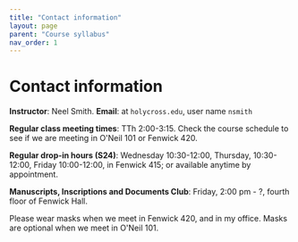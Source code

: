 ```yaml
---
title: "Contact information"
layout: page
parent: "Course syllabus"
nav_order: 1
---
```


# Contact information

**Instructor**: Neel Smith.  **Email**: at `holycross.edu`, user name `nsmith`
 
**Regular class meeting times**:  TTh 2:00-3:15. Check the course schedule to see if we are meeting in O'Neil 101 or Fenwick 420.

**Regular drop-in hours (S24)**:  Wednesday 10:30-12:00, Thursday, 10:30-12:00, Friday 10:00-12:00, in Fenwick 415; or available anytime by appointment.

**Manuscripts, Inscriptions and Documents Club**:  Friday, 2:00 pm - ?, fourth floor of Fenwick Hall.

Please wear masks when we meet in Fenwick 420, and in my office.  Masks are optional when we meet in O'Neil 101.
